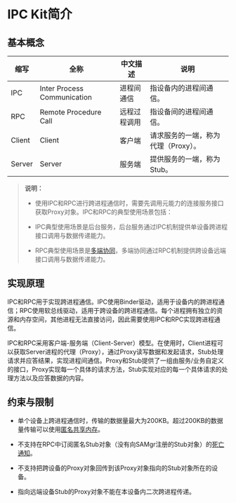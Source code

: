 # IPC Kit简介
<!--Kit: IPC Kit-->
<!--Subsystem: Communication-->
<!--Owner: @xdx19211@luodonghui0157-->
<!--Designer: @zhaopeng_gitee-->
<!--Tester: @maxiaorong2-->
<!--Adviser: @zhang_yixin13-->


## 基本概念

|缩写    |全称                        |中文描述     |说明  |
| -------|----------------------------|-------------|------|
|IPC     |Inter Process Communication |进程间通信   |指设备内的进程间通信。|
|RPC     |Remote Procedure Call       |远程过程调用 |指设备间的进程间通信。|
|Client  |Client                      |客户端       |请求服务的一端，称为代理（Proxy）。|
|Server  |Server                      |服务端       |提供服务的一端，称为Stub。|


> **说明：**
>
>- 使用IPC和RPC进行跨进程通信时，需要先调用元能力的连接服务接口获取Proxy对象。IPC和RPC的典型使用场景包括：
>
>  - IPC典型使用场景是后台服务，后台服务通过IPC机制提供单设备跨进程接口调用与数据传递能力。
>
>  - RPC典型使用场景是<!--Del-->[<!--DelEnd-->多端协同<!--Del-->](../application-models/hop-multi-device-collaboration.md)<!--DelEnd-->，多端协同通过RPC机制提供跨设备远端接口调用与数据传递能力。


## 实现原理

IPC和RPC用于实现跨进程通信。IPC使用Binder驱动，适用于设备内的跨进程通信；RPC使用软总线驱动，适用于跨设备的跨进程通信。每个进程拥有独立的资源和内存空间，其他进程无法直接访问，因此需要使用IPC和RPC实现跨进程通信。

IPC和RPC采用客户端-服务端（Client-Server）模型。在使用时，Client进程可以获取Server进程的代理（Proxy），通过Proxy读写数据和发起请求，Stub处理请求并应答结果，实现进程间通信。Proxy和Stub提供了一组由服务/业务自定义的接口，Proxy实现每一个具体的请求方法，Stub实现对应的每一个具体请求的处理方法以及应答数据的内容。

## 约束与限制

- 单个设备上跨进程通信时，传输的数据量最大为200KB。超过200KB的数据量传输可以使用[匿名共享内存](../reference/apis-ipc-kit/js-apis-rpc.md#ashmem8)。

- 不支持在RPC中订阅匿名Stub对象（没有向SAMgr注册的Stub对象）的[死亡通知](subscribe-remote-state.md)。

- 不支持把跨设备的Proxy对象回传到该Proxy对象指向的Stub对象所在的设备。

- 指向远端设备Stub的Proxy对象不能在本设备内二次跨进程传递。